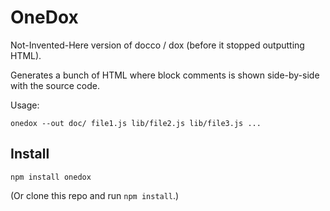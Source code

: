 OneDox
======

Not-Invented-Here version of docco / dox (before it stopped outputting HTML).

Generates a bunch of HTML where block comments is shown side-by-side with the
source code.

Usage:

    onedox --out doc/ file1.js lib/file2.js lib/file3.js ...

Install
-------

	npm install onedox

(Or clone this repo and run `npm install`.)

